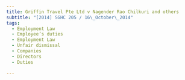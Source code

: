 ```yaml
---
title: Griffin Travel Pte Ltd v Nagender Rao Chilkuri and others 
subtitle: "[2014] SGHC 205 / 16\_October\_2014"
tags:
  - Employment Law
  - Employee’s duties
  - Employment Law
  - Unfair dismissal
  - Companies
  - Directors
  - Duties

---
```


